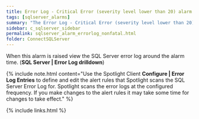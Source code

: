 ```yaml
---
title: ﻿Error Log - Critical Error (severity level lower than 20) alarm
tags: [sqlserver_alarms]
summary: "The Error Log - Critical Error (severity level lower than 20) alarm becomes active when Spotlight Enterprise detects a new error message  that contains one of the following log entries: 'Severity: 17', 'Severity: 18', 'Severity: 19' in the SQL Sever error log."
sidebar: c_sqlserver_sidebar
permalink: sqlserver_alarm_errorlog_nonfatal.html
folder: ConnectSQLServer
---
```


When this alarm is raised view the SQL Server error log around the alarm time. (**SQL Server \| Error Log drilldown**)

{% include note.html content="Use the Spotlight Client **Configure \| Error Log Entries** to define and edit the alert rules that Spotlight scans the SQL Server Error Log for. Spotlight scans the error logs at the configured frequency. If you make changes to the alert rules it may take some time for changes to take effect." %}

{% include links.html %}
